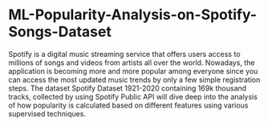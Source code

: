 # ML-Popularity-Analysis-on-Spotify-Songs-Dataset
Spotify is a digital music streaming service that offers users access to millions of songs and videos from artists all over the world. Nowadays, the application is becoming more and more popular among everyone since you can access the most updated music trends by only a few simple registration steps. The dataset Spotify Dataset 1921-2020 containing 169k thousand tracks, collected by using Spotify Public API will dive deep into the analysis of how popularity is calculated based on different features using various supervised techniques.
